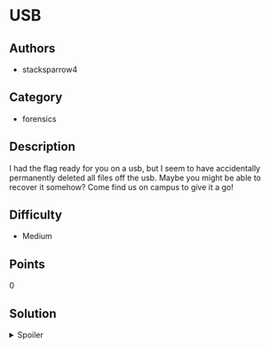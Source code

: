 # USB

## Authors

- stacksparrow4

## Category

- forensics

## Description

I had the flag ready for you on a usb, but I seem to have accidentally permanently
deleted all files off the usb. Maybe you might be able to recover it somehow? Come
find us on campus to give it a go!

## Difficulty

- Medium

## Points

0

## Solution

<details>
<summary>Spoiler</summary>

### Idea

Use data carving to retrieve a flag from the usb.

### Walkthrough

Any USB file carving tool should work. I used foremost.

1. Create a usb dump using a linux command similar to the following `dd if=/dev/sdb1 of=temp.img`
2. Run foremost on that file `foremost -i temp.img -o output`
3. The flag should be in the output folder.

### Flag

`BEGINNER{d1d_you_us3_f0r3m05t_b31b97}`

</details>
